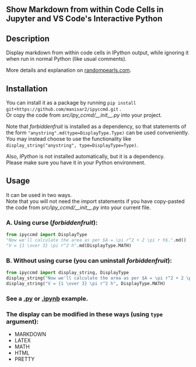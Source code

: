 ## Show Markdown from within Code Cells in Jupyter and VS Code's Interactive Python

## Description
Display markdown from within code cells in IPython output, while ignoring it when run in normal Python (like usual comments).

More details and explanation on [randompearls.com](https://randompearls.com/science-and-technology/information-technology/coding-and-development-reference-and-tools/show-markdown-within-code-cells-jupyter-and-vs-code-interactive-python/).

## Installation
You can install it as a package by running `pip install git+https://github.com/manisar2/ipyccmd.git` .
<br>Or copy the code from *src/ipy_ccmd/\_\_init\_\_.py* into your project.

Note that *forbiddenfruit* is installed as a dependency, so that statements of the form `"anystring".md(type=DisplayType.Type)` can be used conveniently.<br>
You may instead choose to use the functionality like `display_string("anystring", type=DisplayType=Type)`.

Also, *IPython* is not installed automatically, but it is a dependency.<br>
Please make sure you have it in your Python environment.

## Usage
It can be used in two ways.<br>
Note that you will not need the import statements if you have copy-pasted the code from *src/ipy_ccmd/\_\_init\_\_.py* into your current file.

### A. Using curse (*forbiddenfruit*):
```python
from ipyccmd import DisplayType
"Now we'll calculate the area as per $A = \pi r^2 + 2 \pi r h$.".md()
"V = {1 \over 3} \pi r^2 h".md(DisplayType.MATH)
```

### B. Without using curse (you can uninstall *forbiddenfruit*):
```python
from ipyccmd import display_string, DisplayType
display_string("Now we'll calculate the area as per $A = \pi r^2 + 2 \pi r h$.")
display_string("V = {1 \over 3} \pi r^2 h", DisplayType.MATH)
```

### See a [.py](example/example.py) or [.ipynb](example/ipy_md.ipynb) example.

### The display can be modified in these ways (using `type` argument):
* MARKDOWN
* LATEX
* MATH
* HTML
* PRETTY

